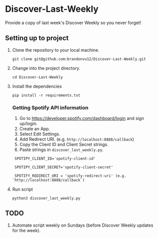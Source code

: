# Discover-Last-Weekly
Provide a copy of last week's Discover Weekly so you never forget!

## Setting up to project

1. Clone the repository to your local machine.
    ```
    git clone git@github.com:brandonvu12/Discover-Last-Weekly.git
    ```
2. Change into the project directory.
    ```
    cd Discover-Last-Weekly
    ``` 
3. Install the dependencies
    ```
    pip install -r requirements.txt
    ```   
    ### Getting Spotify API information
      1. Go to https://developer.spotify.com/dashboard/login and sign up/login.
      2. Create an App.
      3. Select Edit Settings.
      4. Add Redirect URI. (e.g. `http://localhost:8888/callback`)
      5. Copy the Client ID and Client Secret strings.
      6. Paste strings in `discover_last_weekly.py`.
 
        SPOTIPY_CLIENT_ID='spotify-client-id'

        SPOTIPY_CLIENT_SECRET='spotify-client-secret'

        SPOTIFY_REDIRECT_URI = 'spotify-redirect-uri' (e.g. `http://localhost:8888/callback`)
      

4. Run script
    ```
    python3 discover_last_weekly.py
    ```
    
## TODO
1. Automate script weekly on Sundays (before Discover Weekly updates for the week).
